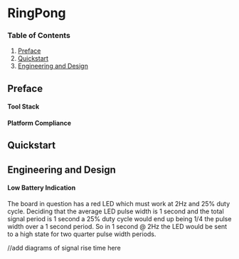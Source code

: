 # RingPong


### Table of Contents

1. [Preface](#preface)
2. [Quickstart](#quickstart)
3. [Engineering and Design](#design)


## Preface 

#### Tool Stack

#### Platform Compliance

## Quickstart 

## Engineering and Design 

#### Low Battery Indication

The board in question has a red LED which must work at 2Hz and 25% duty cycle. 
Deciding that the average LED pulse width is 1 second and the total signal period is 1 second
a 25% duty cycle would end up being 1/4 the pulse width over a 1 second period. So in 1 second @ 
2Hz the LED would be sent to a high state for two quarter pulse width periods. 


//add diagrams of signal rise time here


